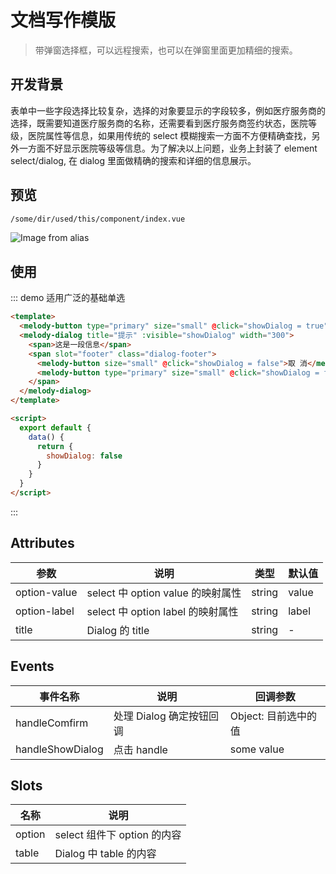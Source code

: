 # 文档写作模版

> 带弹窗选择框，可以远程搜索，也可以在弹窗里面更加精细的搜索。

## 开发背景

表单中一些字段选择比较复杂，选择的对象要显示的字段较多，例如医疗服务商的选择，既需要知道医疗服务商的名称，还需要看到医疗服务商签约状态，医院等级，医院属性等信息，如果用传统的 select 模糊搜索一方面不方便精确查找，另外一方面不好显示医院等级等信息。为了解决以上问题，业务上封装了 element select/dialog, 在 dialog 里面做精确的搜索和详细的信息展示。

## 预览

```bash
/some/dir/used/this/component/index.vue
```

![Image from alias](~@alias/select-with-dialog.gif)

## 使用

::: demo 适用广泛的基础单选

```html
<template>
  <melody-button type="primary" size="small" @click="showDialog = true">显示Dialog</melody-button>
  <melody-dialog title="提示" :visible="showDialog" width="300">
    <span>这是一段信息</span>
    <span slot="footer" class="dialog-footer">
      <melody-button size="small" @click="showDialog = false">取 消</melody-button>
      <melody-button type="primary" size="small" @click="showDialog = false">确 定</melody-button>
    </span>
  </melody-dialog>
</template>

<script>
  export default {
    data() {
      return {
        showDialog: false
      }
    }
  }
</script>
```

:::

## Attributes

| 参数         | 说明                              | 类型   | 默认值 |
| ------------ | --------------------------------- | ------ | ------ |
| option-value | select 中 option value 的映射属性 | string | value  |
| option-label | select 中 option label 的映射属性 | string | label  |
| title        | Dialog 的 title                   | string | -      |

## Events

| 事件名称         | 说明                     | 回调参数             |
| ---------------- | ------------------------ | -------------------- |
| handleComfirm    | 处理 Dialog 确定按钮回调 | Object: 目前选中的值 |
| handleShowDialog | 点击 handle              | some value           |

## Slots

| 名称   | 说明                        |
| ------ | --------------------------- |
| option | select 组件下 option 的内容 |
| table  | Dialog 中 table 的内容      |
